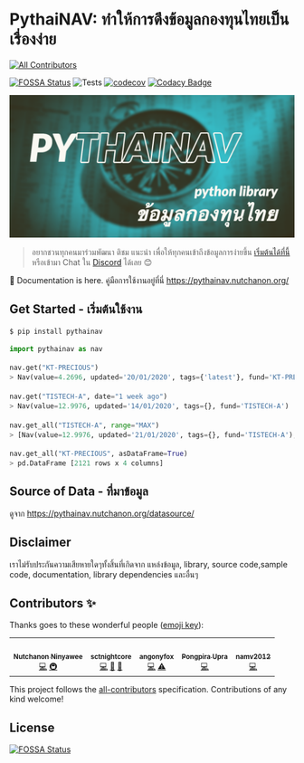 # PythaiNAV: ทำให้การดึงข้อมูลกองทุนไทยเป็นเรื่องง่าย
<!-- ALL-CONTRIBUTORS-BADGE:START - Do not remove or modify this section -->
[![All Contributors](https://img.shields.io/badge/all_contributors-5-orange.svg?style=flat-square)](#contributors-)
<!-- ALL-CONTRIBUTORS-BADGE:END -->
[![FOSSA Status](https://app.fossa.io/api/projects/git%2Bgithub.com%2FCircleOnCircles%2Fpythainav.svg?type=shield)](https://app.fossa.io/projects/git%2Bgithub.com%2FCircleOnCircles%2Fpythainav?ref=badge_shield)
![Tests](https://github.com/CircleOnCircles/pythainav/workflows/Tests/badge.svg?branch=master)
[![codecov](https://codecov.io/gh/CircleOnCircles/pythainav/branch/develop/graph/badge.svg)](https://codecov.io/gh/CircleOnCircles/pythainav)
[![Codacy Badge](https://api.codacy.com/project/badge/Grade/f868488db4ba4266a112c3432301c6b4)](https://www.codacy.com/manual/nutchanon/pythainav?utm_source=github.com&amp;utm_medium=referral&amp;utm_content=CircleOnCircles/pythainav&amp;utm_campaign=Badge_Grade)



![cover image](https://github.com/CircleOnCircles/pythainav/raw/master/extra/pythainav.png)



> อยากชวนทุกคนมาร่วมพัฒนา ติชม แนะนำ เพื่อให้ทุกคนเข้าถึงข้อมูลการง่ายขึ้น [เริ่มต้นได้ที่นี้](https://github.com/CircleOnCircles/pythainav/issues) หรือเข้ามา Chat ใน [Discord](https://discord.gg/jjuMcKZ) ได้เลย 😊

📖 Documentation is here. คู่มือการใช้งานอยู่ที่นี่ <https://pythainav.nutchanon.org/>

## Get Started - เริ่มต้นใช้งาน

```bash
$ pip install pythainav
```

```python
import pythainav as nav

nav.get("KT-PRECIOUS")
> Nav(value=4.2696, updated='20/01/2020', tags={'latest'}, fund='KT-PRECIOUS')

nav.get("TISTECH-A", date="1 week ago")
> Nav(value=12.9976, updated='14/01/2020', tags={}, fund='TISTECH-A')

nav.get_all("TISTECH-A", range="MAX")
> [Nav(value=12.9976, updated='21/01/2020', tags={}, fund='TISTECH-A'), Nav(value=12.9002, updated='20/01/2020', tags={}, fund='TISTECH-A'), ...]

nav.get_all("KT-PRECIOUS", asDataFrame=True)
> pd.DataFrame [2121 rows x 4 columns]
```

## Source of Data - ที่มาข้อมูล

ดูจาก <https://pythainav.nutchanon.org/datasource/>

## Disclaimer

เราไม่รับประกันความเสียหายใดๆทั้งสิ้นที่เกิดจาก แหล่งข้อมูล, library, source code,sample code, documentation, library dependencies และอื่นๆ

## Contributors ✨

Thanks goes to these wonderful people ([emoji key](https://allcontributors.org/docs/en/emoji-key)):

<!-- ALL-CONTRIBUTORS-LIST:START - Do not remove or modify this section -->
<!-- prettier-ignore-start -->
<!-- markdownlint-disable -->
<table>
  <tr>
    <td align="center"><a href="http://nutchanon.org"><img src="https://avatars2.githubusercontent.com/u/8089231?v=4?s=100" width="100px;" alt=""/><br /><sub><b>Nutchanon Ninyawee</b></sub></a><br /><a href="https://github.com/CircleOnCircles/pythainav/commits?author=CircleOnCircles" title="Code">💻</a> <a href="#infra-CircleOnCircles" title="Infrastructure (Hosting, Build-Tools, etc)">🚇</a></td>
    <td align="center"><a href="https://github.com/sctnightcore"><img src="https://avatars2.githubusercontent.com/u/23263315?v=4?s=100" width="100px;" alt=""/><br /><sub><b>sctnightcore</b></sub></a><br /><a href="https://github.com/CircleOnCircles/pythainav/commits?author=sctnightcore" title="Code">💻</a> <a href="#talk-sctnightcore" title="Talks">📢</a> <a href="#ideas-sctnightcore" title="Ideas, Planning, & Feedback">🤔</a></td>
    <td align="center"><a href="https://github.com/angonyfox"><img src="https://avatars3.githubusercontent.com/u/1295513?v=4?s=100" width="100px;" alt=""/><br /><sub><b>angonyfox</b></sub></a><br /><a href="https://github.com/CircleOnCircles/pythainav/commits?author=angonyfox" title="Code">💻</a> <a href="https://github.com/CircleOnCircles/pythainav/commits?author=angonyfox" title="Tests">⚠️</a></td>
    <td align="center"><a href="https://github.com/samupra"><img src="https://avatars.githubusercontent.com/u/24209940?v=4?s=100" width="100px;" alt=""/><br /><sub><b>Pongpira Upra</b></sub></a><br /><a href="https://github.com/CircleOnCircles/pythainav/commits?author=samupra" title="Code">💻</a></td>
    <td align="center"><a href="https://github.com/namv2012"><img src="https://avatars.githubusercontent.com/u/50385570?v=4?s=100" width="100px;" alt=""/><br /><sub><b>namv2012</b></sub></a><br /><a href="https://github.com/CircleOnCircles/pythainav/commits?author=namv2012" title="Code">💻</a></td>
  </tr>
</table>

<!-- markdownlint-restore -->
<!-- prettier-ignore-end -->

<!-- ALL-CONTRIBUTORS-LIST:END -->

This project follows the [all-contributors](https://github.com/all-contributors/all-contributors) specification. Contributions of any kind welcome!


## License
[![FOSSA Status](https://app.fossa.io/api/projects/git%2Bgithub.com%2FCircleOnCircles%2Fpythainav.svg?type=large)](https://app.fossa.io/projects/git%2Bgithub.com%2FCircleOnCircles%2Fpythainav?ref=badge_large)
